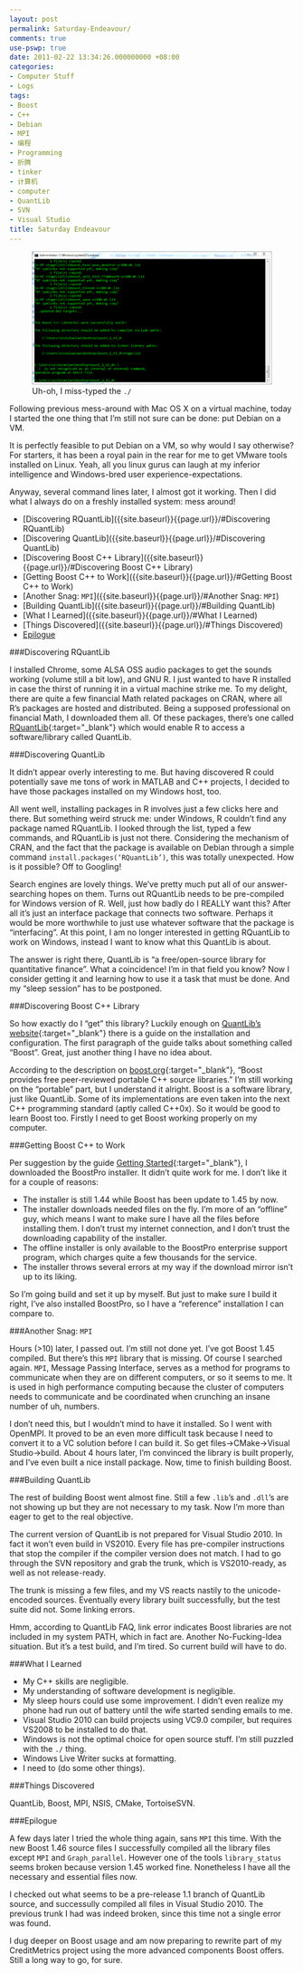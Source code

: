 ```yaml
---
layout: post
permalink: Saturday-Endeavour/
comments: true
use-pswp: true
date: 2011-02-22 13:34:26.000000000 +08:00
categories:
- Computer Stuff
- Logs
tags:
- Boost
- C++
- Debian
- MPI
- 编程
- Programming
- 折腾
- tinker
- 计算机
- computer
- QuantLib
- SVN
- Visual Studio
title: Saturday Endeavour
---
```


<div class="imgDisplay monod" style="max-width: 600px;" itemscope itemtype="http://schema.org/ImageGallery">
  <figure itemprop="associatedMedia" itemscope itemtype="http://schema.org/ImageObject">
    <a href="/assets/old/0220-console-997x554.png" itemprop="contentUrl" data-size="997x554" >
    <img src="/assets/old/0220-console-997x554.png" itemprop="thumbnail" 
      title="Uh-oh, I miss-typed the <code>./</code>" 
      alt="Uh-oh, I miss-typed the <code>./</code>" />
    </a>
    <figcaption itemprop="caption description">Uh-oh, I miss-typed the <code>./</code></figcaption>
  </figure>
</div>

Following previous mess-around with Mac OS X on a virtual machine, today I started the one thing that I’m still not sure can be done: put Debian on a VM.

It is perfectly feasible to put Debian on a VM, so why would I say otherwise? For starters, it has been a royal pain in the rear for me to get VMware tools installed on Linux. Yeah, all you linux gurus can laugh at my inferior intelligence and Windows-bred user experience-expectations.

Anyway, several command lines later, I almost got it working. Then I did what I always do on a freshly installed system: mess around!

* [Discovering RQuantLib]({{site.baseurl}}{{page.url}}/#Discovering RQuantLib)
* [Discovering QuantLib]({{site.baseurl}}{{page.url}}/#Discovering QuantLib)
* [Discovering Boost C++ Library]({{site.baseurl}}{{page.url}}/#Discovering Boost C++ Library)
* [Getting Boost C++ to Work]({{site.baseurl}}{{page.url}}/#Getting Boost C++ to Work)
* [Another Snag: `MPI`]({{site.baseurl}}{{page.url}}/#Another Snag: `MPI`)
* [Building QuantLib]({{site.baseurl}}{{page.url}}/#Building QuantLib)
* [What I Learned]({{site.baseurl}}{{page.url}}/#What I Learned)
* [Things Discovered]({{site.baseurl}}{{page.url}}/#Things Discovered)
* [Epilogue]({{site.baseurl}}{{page.url}}/#Epilogue)

<!--excerpt-->

<div id="Discovering RQuantLib"/>

###Discovering RQuantLib

I installed Chrome, some ALSA OSS audio packages to get the sounds working (volume still a bit low), and GNU R. I just wanted to have R installed in case the thirst of running it in a virtual machine strike me. To my delight, there are quite a few financial Math related packages on CRAN, where all R’s packages are hosted and distributed. Being a supposed professional on financial Math, I downloaded them all. Of these packages, there’s one called [RQuantLib](http://dirk.eddelbuettel.com/code/rquantlib.html){:target="_blank"} which would enable R to access a software/library called QuantLib.

<div id="Discovering QuantLib"/>

###Discovering QuantLib

It didn’t appear overly interesting to me. But having discovered R could potentially save me tons of work in MATLAB and C++ projects, I decided to have those packages installed on my Windows host, too.

All went well, installing packages in R involves just a few clicks here and there. But something weird struck me: under Windows, R couldn’t find any package named RQuantLib. I looked through the list, typed a few commands, and RQuantLib is just not there. Considering the mechanism of CRAN, and the fact that the package is available on Debian through a simple command `install.packages(‘RQuantLib’)`, this was totally unexpected. How is it possible? Off to Googling!

Search engines are lovely things. We’ve pretty much put all of our answer-searching hopes on them. Turns out RQuantLib needs to be pre-compiled for Windows version of R. Well, just how badly do I REALLY want this? After all it’s just an interface package that connects two software. Perhaps it would be more worthwhile to just use whatever software that the package is “interfacing”. At this point, I am no longer interested in getting RQuantLib to work on Windows, instead I want to know what this QuantLib is about.

The answer is right there, QuantLib is “a free/open-source library for quantitative finance”. What a coincidence! I’m in that field you know? Now I consider getting it and learning how to use it a task that must be done. And my “sleep session” has to be postponed.

<div id="Discovering Boost C++ Library"/>

###Discovering Boost C++ Library

So how exactly do I “get” this library? Luckily enough on [QuantLib’s website](http://quantlib.org){:target="_blank"} there is a guide on the installation and configuration. The first paragraph of the guide talks about something called “Boost”. Great, just another thing I have no idea about.

According to the description on [boost.org](http://www.boost.org/){:target="_blank"}, “Boost provides free peer-reviewed portable C++ source libraries.” I’m still working on the “portable” part, but I understand it alright. Boost is a software library, just like QuantLib. Some of its implementations are even taken into the next C++ programming standard (aptly called C++0x). So it would be good to learn Boost too. Firstly I need to get Boost working properly on my computer.

<div id="Getting Boost C++ to Work"/>

###Getting Boost C++ to Work

Per suggestion by the guide [Getting Started](http://www.boost.org/doc/libs/1_45_0/more/getting_started/index.html){:target="_blank"}, I downloaded the BoostPro installer. It didn’t quite work for me. I don’t like it for a couple of reasons:

* The installer is still 1.44 while Boost has been update to 1.45 by now.
* The installer downloads needed files on the fly. I’m more of an “offline” guy, which means I want to make sure I have all the files before installing them. I don’t trust my internet connection, and I don’t trust the downloading capability of the installer.
* The offline installer is only available to the BoostPro enterprise support program, which charges quite a few thousands for the service.
* The installer throws several errors at my way if the download mirror isn’t up to its liking.

So I’m going build and set it up by myself. But just to make sure I build it right, I’ve also installed BoostPro, so I have a “reference” installation I can compare to.

<div id="Another Snag: `MPI`"/>

###Another Snag: `MPI`

Hours (&gt;10) later, I passed out. I’m still not done yet. I’ve got Boost 1.45 compiled. But there’s this `MPI` library that is missing. Of course I searched again. `MPI`, Message Passing Interface, serves as a method for programs to communicate when they are on different computers, or so it seems to me. It is used in high performance computing because the cluster of computers needs to communicate and be coordinated when crunching an insane number of uh, numbers.

I don’t need this, but I wouldn’t mind to have it installed. So I went with OpenMPI. It proved to be an even more difficult task because I need to convert it to a VC solution before I can build it. So get files->CMake->Visual Studio->build. About 4 hours later, I’m convinced the library is built properly, and I’ve even built a nice install package. Now, time to finish building Boost.

<div id="Building QuantLib"/>

###Building QuantLib

The rest of building Boost went almost fine. Still a few `.lib`’s and `.dll`’s are not showing up but they are not necessary to my task. Now I’m more than eager to get to the real objective.

The current version of QuantLib is not prepared for Visual Studio 2010. In fact it won’t even build in VS2010. Every file has pre-compiler instructions that stop the compiler if the compiler version does not match. I had to go through the SVN repository and grab the trunk, which is VS2010-ready, as well as not release-ready.

The trunk is missing a few files, and my VS reacts nastily to the unicode-encoded sources. Eventually every library built successfully, but the test suite did not. Some linking errors.

Hmm, according to QuantLib FAQ, link error indicates Boost libraries are not included in my system PATH, which in fact are. Another No-Fucking-Idea situation. But it’s a test build, and I’m tired. So current build will have to do.

<div id="What I Learned"/>

###What I Learned

* My C++ skills are negligible.
* My understanding of software development is negligible.
* My sleep hours could use some improvement. I didn’t even realize my phone had run out of battery until the wife started sending emails to me.
* Visual Studio 2010 can build projects using VC9.0 compiler, but requires VS2008 to be installed to do that.
* Windows is not the optimal choice for open source stuff. I’m still puzzled with the `./` thing.
* Windows Live Writer sucks at formatting.
* I need to (do some other things).

<div id="Things Discovered"/>

###Things Discovered

QuantLib, Boost, MPI, NSIS, CMake, TortoiseSVN.

<div id="Epilogue"/>

###Epilogue

A few days later I tried the whole thing again, sans `MPI` this time. With the new Boost 1.46 source files I successfully compiled all the library files except `MPI` and `Graph_parallel`. However one of the tools `library_status` seems broken because version 1.45 worked fine. Nonetheless I have all the necessary and essential files now.

I checked out what seems to be a pre-release 1.1 branch of QuantLib source, and successully compiled all files in Visual Studio 2010. The previous trunk I had was indeed broken, since this time not a single error was found.

I dug deeper on Boost usage and am now preparing to rewrite part of my CreditMetrics project using the more advanced components Boost offers. Still a long way to go, for sure.


